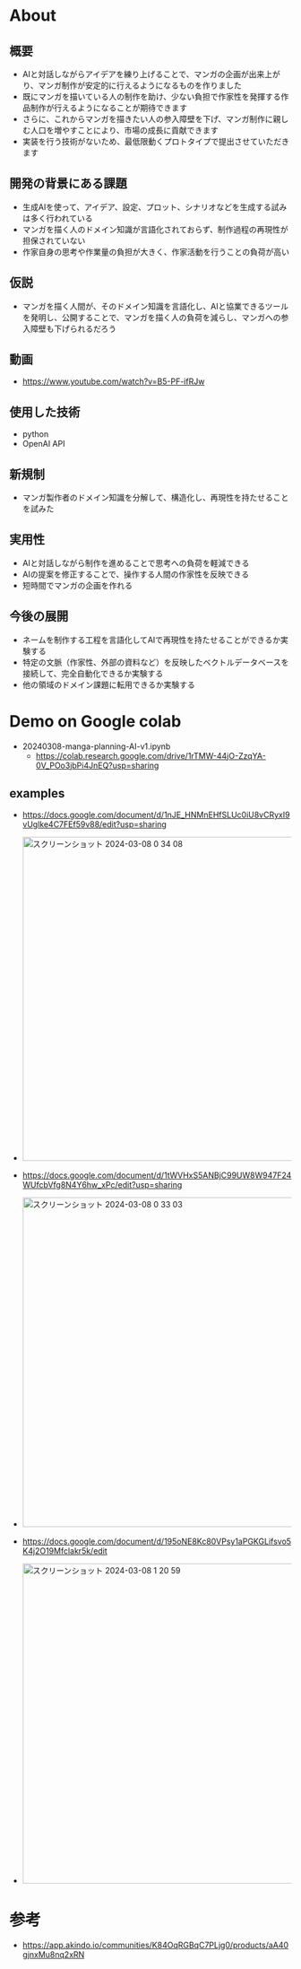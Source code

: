 # About

## 概要

- AIと対話しながらアイデアを練り上げることで、マンガの企画が出来上がり、マンガ制作が安定的に行えるようになるものを作りました
- 既にマンガを描いている人の制作を助け、少ない負担で作家性を発揮する作品制作が行えるようになることが期待できます
- さらに、これからマンガを描きたい人の参入障壁を下げ、マンガ制作に親しむ人口を増やすことにより、市場の成長に貢献できます
- 実装を行う技術がないため、最低限動くプロトタイプで提出させていただきます

## 開発の背景にある課題

- 生成AIを使って、アイデア、設定、プロット、シナリオなどを生成する試みは多く行われている
- マンガを描く人のドメイン知識が言語化されておらず、制作過程の再現性が担保されていない
- 作家自身の思考や作業量の負担が大きく、作家活動を行うことの負荷が高い

## 仮説

- マンガを描く人間が、そのドメイン知識を言語化し、AIと協業できるツールを発明し、公開することで、マンガを描く人の負荷を減らし、マンガへの参入障壁も下げられるだろう

## 動画

- https://www.youtube.com/watch?v=B5-PF-ifRJw

## 使用した技術

- python
- OpenAI API

## 新規制

- マンガ製作者のドメイン知識を分解して、構造化し、再現性を持たせることを試みた

## 実用性

- AIと対話しながら制作を進めることで思考への負荷を軽減できる
- AIの提案を修正することで、操作する人間の作家性を反映できる
- 短時間でマンガの企画を作れる

## 今後の展開

- ネームを制作する工程を言語化してAIで再現性を持たせることができるか実験する
- 特定の文脈（作家性、外部の資料など）を反映したベクトルデータベースを接続して、完全自動化できるか実験する
- 他の領域のドメイン課題に転用できるか実験する

# Demo on Google colab
- 20240308-manga-planning-AI-v1.ipynb
  - https://colab.research.google.com/drive/1rTMW-44jO-ZzqYA-0V_POo3jbPi4JnEQ?usp=sharing

## examples
- https://docs.google.com/document/d/1nJE_HNMnEHfSLUc0iU8vCRyxI9vUglke4C7FEf59v88/edit?usp=sharing
- <img width="578" alt="スクリーンショット 2024-03-08 0 34 08" src="https://github.com/masa-jp-art/Manga-planning-assistant/assets/120908357/084f635e-59a4-4c01-8a42-d0112d25af18">

- https://docs.google.com/document/d/1tWVHxS5ANBjC99UW8W947F24WUfcbVfg8N4Y6hw_xPc/edit?usp=sharing
- <img width="588" alt="スクリーンショット 2024-03-08 0 33 03" src="https://github.com/masa-jp-art/Manga-planning-assistant/assets/120908357/2b3f093d-e6ba-41b8-804b-da06a0ffd1cc">

- https://docs.google.com/document/d/195oNE8Kc80VPsy1aPGKGLifsvo5K4j2O19Mfclakr5k/edit
- <img width="571" alt="スクリーンショット 2024-03-08 1 20 59" src="https://github.com/masa-jp-art/Manga-planning-assistant/assets/120908357/7491f638-3629-4502-8478-457185f04618">

# 参考
- https://app.akindo.io/communities/K84OqRGBqC7PLjg0/products/aA40gjnxMu8nq2xRN

